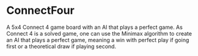 # ConnectFour
 
A 5x4 Connect 4 game board with an AI that plays a perfect game. As Connect 4 is a solved game, one can use the Minimax algorithm to create an AI that plays a perfect game, meaning a win with perfect play if going first or a theoretical draw if playing second.
